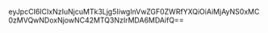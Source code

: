 eyJpcCI6ICIxNzIuNjcuMTk3Ljg5IiwgInVwZGF0ZWRfYXQiOiAiMjAyNS0xMC0zMVQwNDoxNjowNC42MTQ3NzIrMDA6MDAifQ==